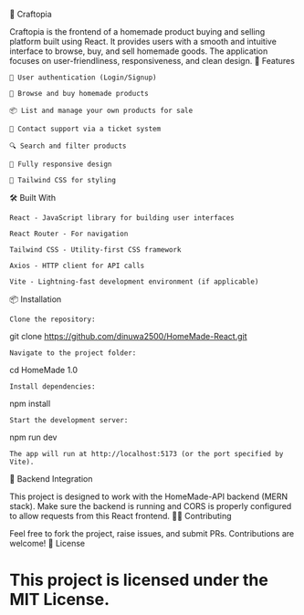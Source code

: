 
🏡 Craftopia

Craftopia is the frontend of a homemade product buying and selling platform built using React. It provides users with a smooth and intuitive interface to browse, buy, and sell homemade goods. The application focuses on user-friendliness, responsiveness, and clean design.
🚀 Features

    🔐 User authentication (Login/Signup)

    🛒 Browse and buy homemade products

    📦 List and manage your own products for sale

    💬 Contact support via a ticket system

    🔍 Search and filter products

    📱 Fully responsive design

    🎨 Tailwind CSS for styling

🛠️ Built With

    React - JavaScript library for building user interfaces

    React Router - For navigation

    Tailwind CSS - Utility-first CSS framework

    Axios - HTTP client for API calls

    Vite - Lightning-fast development environment (if applicable)

📦 Installation

    Clone the repository:

git clone https://github.com/dinuwa2500/HomeMade-React.git


    Navigate to the project folder:

cd HomeMade 1.0

    Install dependencies:

npm install

    Start the development server:

npm run dev

    The app will run at http://localhost:5173 (or the port specified by Vite).

🔗 Backend Integration

This project is designed to work with the HomeMade-API backend (MERN stack). Make sure the backend is running and CORS is properly configured to allow requests from this React frontend.
👨‍💻 Contributing

Feel free to fork the project, raise issues, and submit PRs. Contributions are welcome!
📄 License

This project is licensed under the MIT License.
=======

